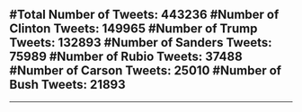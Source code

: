 #Total Number of Tweets: 443236 
#Number of Clinton Tweets: 149965
#Number of Trump Tweets: 132893
#Number of Sanders Tweets: 75989
#Number of Rubio Tweets: 37488
#Number of Carson Tweets: 25010
#Number of Bush Tweets: 21893
---
---
